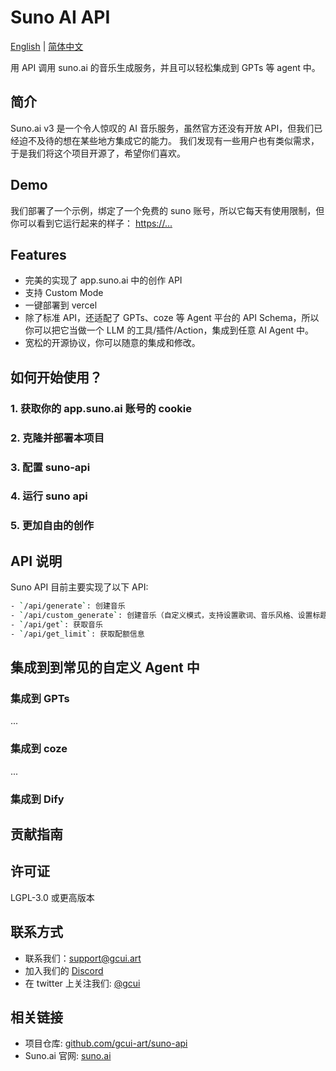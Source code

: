 # Suno AI API

[English](./README.md) | [简体中文](./README_CN.md)

用 API 调用 suno.ai 的音乐生成服务，并且可以轻松集成到 GPTs 等 agent 中。

## 简介

Suno.ai v3 是一个令人惊叹的 AI 音乐服务，虽然官方还没有开放 API，但我们已经迫不及待的想在某些地方集成它的能力。
我们发现有一些用户也有类似需求，于是我们将这个项目开源了，希望你们喜欢。

## Demo

我们部署了一个示例，绑定了一个免费的 suno 账号，所以它每天有使用限制，但你可以看到它运行起来的样子：
[https://...](https://...)

## Features

- 完美的实现了 app.suno.ai 中的创作 API
- 支持 Custom Mode
- 一键部署到 vercel
- 除了标准 API，还适配了 GPTs、coze 等 Agent 平台的 API Schema，所以你可以把它当做一个 LLM 的工具/插件/Action，集成到任意 AI Agent 中。
- 宽松的开源协议，你可以随意的集成和修改。

## 如何开始使用？

### 1. 获取你的 app.suno.ai 账号的 cookie

### 2. 克隆并部署本项目

### 3. 配置 suno-api

### 4. 运行 suno api

### 5. 更加自由的创作

## API 说明

Suno API 目前主要实现了以下 API:

```bash
- `/api/generate`: 创建音乐
- `/api/custom_generate`: 创建音乐（自定义模式，支持设置歌词、音乐风格、设置标题等）
- `/api/get`: 获取音乐
- `/api/get_limit`: 获取配额信息
```

## 集成到到常见的自定义 Agent 中

### 集成到 GPTs

...

### 集成到 coze

...

### 集成到 Dify

## 贡献指南

## 许可证

LGPL-3.0 或更高版本

## 联系方式

- 联系我们：<support@gcui.art>
- 加入我们的 [Discord](https://...)
- 在 twitter 上关注我们: [@gcui](https://twitter.com/gcui_art)

## 相关链接

- 项目仓库: [github.com/gcui-art/suno-api](https://github.com/gcui-art/suno-api)
- Suno.ai 官网: [suno.ai](https://suno.ai)
